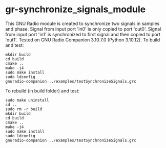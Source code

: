 # gr-synchronize_signals_module
This GNU Radio module is created to synchronize two signals in samples and phase. 
Signal from input port 'in0' is only copied to port 'out0'.
Signal from input port 'in1' is synchronized to first signal and then copied to port 'out1'.
Tested on GNU Radio Companion 3.10.7.0 (Python 3.10.12).
To build and test:
```
mkdir build 
cd build 
cmake .. 
make -j4 
sudo make install 
sudo ldconfig
gnuradio-companion ../examples/testSynchronizeSignals.grc
```


To rebuild (in build folder) and test:
```
sudo make uninstall
cd ..
sudo rm -r build
mkdir build 
cd build 
cmake .. 
make -j4 
sudo make install 
sudo ldconfig
gnuradio-companion ../examples/testSynchronizeSignals.grc
```

